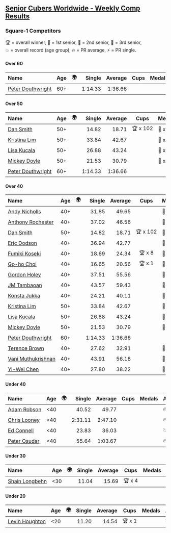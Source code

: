 <style>table {white-space: nowrap;}</style>
<link rel="stylesheet" type="text/css" href="/scw-comp/css/flags.css" />

## [Senior Cubers Worldwide - Weekly Comp Results](/scw-comp/results/)
### Square-1 Competitors

<span style="white-space: nowrap;">🏆 = overall winner</span>, <span style="white-space: nowrap;">🥇 = 1st senior</span>, <span style="white-space: nowrap;">🥈 = 2nd senior</span>, <span style="white-space: nowrap;">🥉 = 3rd senior</span>, <span style="white-space: nowrap;">💥 = overall record (age group)</span>, <span style="white-space: nowrap;">🔥 = PR average</span>, <span style="white-space: nowrap;">⚡ = PR single</span>.

#### Over 60

| Name | Age | 🌍 | Single | Average | Cups | Medals | Achievements |
| :-- | :--: | :--: | --: | --: | :--: | :-- | :-- |
| [Peter Douthwright](../../persons/peter_douthwright/sq1.md) | 60+ | <i class="flag flag-CA" /> | 1:14.33 | 1:36.66 |  |  | 💥 x 1, 🔥 x 1, ⚡ x 1 |

#### Over 50

| Name | Age | 🌍 | Single | Average | Cups | Medals | Achievements |
| :-- | :--: | :--: | --: | --: | :--: | :-- | :-- |
| [Dan Smith](../../persons/dan_smith/sq1.md) | 50+ | <i class="flag flag-US" /> | 14.82 | 18.71 | 🏆 x 102 | 🥇 x 107, 🥈 x 9 | 💥 x 14, 🔥 x 8, ⚡ x 8 |
| [Kristina Lim](../../persons/kristina_lim/sq1.md) | 50+ | <i class="flag flag-US" /> | 33.84 | 42.67 |  | 🥉 x 2 | 🔥 x 3, ⚡ x 3 |
| [Lisa Kucala](../../persons/lisa_kucala/sq1.md) | 50+ | <i class="flag flag-US" /> | 26.88 | 43.24 |  | 🥉 x 24 | 🔥 x 3, ⚡ x 3 |
| [Mickey Doyle](../../persons/mickey_doyle/sq1.md) | 50+ | <i class="flag flag-US" /> | 21.53 | 30.79 |  | 🥈 x 56, 🥉 x 4 | 🔥 x 14, ⚡ x 10 |
| [Peter Douthwright](../../persons/peter_douthwright/sq1.md) | 60+ | <i class="flag flag-CA" /> | 1:14.33 | 1:36.66 |  |  | 💥 x 1, 🔥 x 1, ⚡ x 1 |

#### Over 40

| Name | Age | 🌍 | Single | Average | Cups | Medals | Achievements |
| :-- | :--: | :--: | --: | --: | :--: | :-- | :-- |
| [Andy Nicholls](../../persons/andy_nicholls/sq1.md) | 40+ | <i class="flag flag-GB" /> | 31.85 | 49.65 |  | 🥈 x 6 | 🔥 x 2, ⚡ x 2 |
| [Anthony Rochester](../../persons/anthony_rochester/sq1.md) | 40+ | <i class="flag flag-AU" /> | 37.02 | 46.56 |  | 🥈 x 2, 🥉 x 2 | 🔥 x 4, ⚡ x 3 |
| [Dan Smith](../../persons/dan_smith/sq1.md) | 50+ | <i class="flag flag-US" /> | 14.82 | 18.71 | 🏆 x 102 | 🥇 x 107, 🥈 x 9 | 💥 x 14, 🔥 x 8, ⚡ x 8 |
| [Eric Dodson](../../persons/eric_dodson/sq1.md) | 40+ | <i class="flag flag-US" /> | 36.94 | 42.77 |  | 🥈 x 1, 🥉 x 3 | 🔥 x 4, ⚡ x 5 |
| [Fumiki Koseki](../../persons/fumiki_koseki/sq1.md) | 40+ | <i class="flag flag-JP" /> | 18.69 | 24.34 | 🏆 x 8 | 🥇 x 8, 🥈 x 16 | 💥 x 2, 🔥 x 9, ⚡ x 4 |
| [Go-ho Choi](../../persons/go_ho_choi/sq1.md) | 40+ | <i class="flag flag-KR" /> | 16.65 | 20.56 | 🏆 x 1 | 🥇 x 1 | 💥 x 1, 🔥 x 1, ⚡ x 1 |
| [Gordon Holey](../../persons/gordon_holey/sq1.md) | 40+ | <i class="flag flag-US" /> | 37.51 | 55.56 |  | 🥉 x 2 | 🔥 x 2, ⚡ x 4 |
| [JM Tambaoan](../../persons/jm_tambaoan/sq1.md) | 40+ | <i class="flag flag-PH" /> | 43.57 | 59.43 |  | 🥈 x 8, 🥉 x 5 | 🔥 x 11, ⚡ x 7 |
| [Konsta Jukka](../../persons/konsta_jukka/sq1.md) | 40+ | <i class="flag flag-FI" /> | 24.21 | 40.11 |  | 🥉 x 5 | 🔥 x 4, ⚡ x 3 |
| [Kristina Lim](../../persons/kristina_lim/sq1.md) | 50+ | <i class="flag flag-US" /> | 33.84 | 42.67 |  | 🥉 x 2 | 🔥 x 3, ⚡ x 3 |
| [Lisa Kucala](../../persons/lisa_kucala/sq1.md) | 50+ | <i class="flag flag-US" /> | 26.88 | 43.24 |  | 🥉 x 24 | 🔥 x 3, ⚡ x 3 |
| [Mickey Doyle](../../persons/mickey_doyle/sq1.md) | 50+ | <i class="flag flag-US" /> | 21.53 | 30.79 |  | 🥈 x 56, 🥉 x 4 | 🔥 x 14, ⚡ x 10 |
| [Peter Douthwright](../../persons/peter_douthwright/sq1.md) | 60+ | <i class="flag flag-CA" /> | 1:14.33 | 1:36.66 |  |  | 💥 x 1, 🔥 x 1, ⚡ x 1 |
| [Terence Brown](../../persons/terence_brown/sq1.md) | 40+ | <i class="flag flag-NZ" /> | 27.62 | 32.91 |  | 🥈 x 3 | 🔥 x 3, ⚡ x 2 |
| [Vani Muthukrishnan](../../persons/vani_muthukrishnan/sq1.md) | 40+ | <i class="flag flag-IN" /> | 43.91 | 56.18 |  | 🥉 x 1 | 🔥 x 1, ⚡ x 1 |
| [Yi-Wei Chen](../../persons/yi_wei_chen/sq1.md) | 40+ | <i class="flag flag-TW" /> | 27.80 | 38.22 |  | 🥈 x 4, 🥉 x 10 | 🔥 x 4, ⚡ x 3 |

#### Under 40

| Name | Age | 🌍 | Single | Average | Cups | Medals | Achievements |
| :-- | :--: | :--: | --: | --: | :--: | :-- | :-- |
| [Adam Robson](../../persons/adam_robson/sq1.md) | <40 | <i class="flag flag-GB" /> | 40.52 | 49.77 |  |  | 🔥 x 4, ⚡ x 4 |
| [Chris Looney](../../persons/chris_looney/sq1.md) | <40 | <i class="flag flag-US" /> | 2:31.11 | 2:47.10 |  |  | 🔥 x 1, ⚡ x 1 |
| [Ed Connell](../../persons/ed_connell/sq1.md) | <40 | <i class="flag flag-IE" /> | 23.83 | 36.03 |  |  | 💥 x 1, 🔥 x 5, ⚡ x 4 |
| [Peter Osudar](../../persons/peter_osudar/sq1.md) | <40 | <i class="flag flag-CA" /> | 55.64 | 1:03.67 |  |  | 🔥 x 1, ⚡ x 1 |

#### Under 30

| Name | Age | 🌍 | Single | Average | Cups | Medals | Achievements |
| :-- | :--: | :--: | --: | --: | :--: | :-- | :-- |
| [Shain Longbehn](../../persons/shain_longbehn/sq1.md) | <30 | <i class="flag flag-US" /> | 11.04 | 15.69 | 🏆 x 4 |  | 💥 x 4, 🔥 x 3, ⚡ x 2 |

#### Under 20

| Name | Age | 🌍 | Single | Average | Cups | Medals | Achievements |
| :-- | :--: | :--: | --: | --: | :--: | :-- | :-- |
| [Levin Houghton](../../persons/levin_houghton/sq1.md) | <20 | <i class="flag flag-CH" /> | 11.20 | 14.54 | 🏆 x 1 |  | 💥 x 1, 🔥 x 1, ⚡ x 1 |


<!-- Global site tag (gtag.js) - Google Analytics -->
<script async src="https://www.googletagmanager.com/gtag/js?id=UA-86348435-3"></script>
<script>window.dataLayer = window.dataLayer || []; function gtag() {dataLayer.push(arguments);} gtag('js', new Date()); gtag('config', 'UA-86348435-3');</script>
